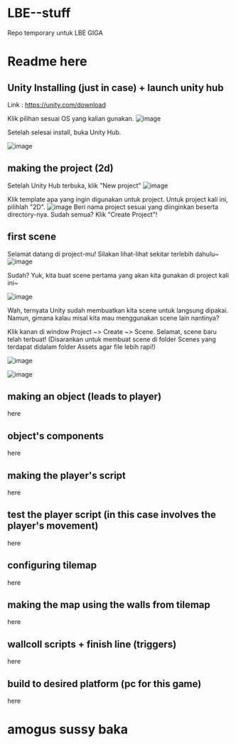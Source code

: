 # LBE--stuff

Repo temporary untuk LBE GIGA

# Readme here

## Unity Installing (just in case) + launch unity hub

Link : https://unity.com/download

Klik pilihan sesuai OS yang kalian gunakan.
![image](https://user-images.githubusercontent.com/80830860/194204319-a9e47691-bd1f-494e-8814-3121bf3740e1.png)

Setelah selesai install, buka Unity Hub.

![image](https://user-images.githubusercontent.com/80830860/194204458-1613e29c-5aff-42b0-ab5b-7e68a81424e6.png)

## making the project (2d)

Setelah Unity Hub terbuka, klik "New project"
![image](https://user-images.githubusercontent.com/80830860/194204509-b72f0ccf-1ae4-475f-8542-318de630edab.png)

Klik template apa yang ingin digunakan untuk project. Untuk project kali ini, pilihlah "2D".
![image](https://user-images.githubusercontent.com/80830860/194204707-3d107c8f-0119-4859-8ecf-d84b10556247.png)
Beri nama project sesuai yang diinginkan beserta directory-nya. Sudah semua? Klik "Create Project"!

## first scene

Selamat datang di project-mu! Silakan lihat-lihat sekitar terlebih dahulu~
![image](https://user-images.githubusercontent.com/80830860/194207690-abfdf661-2837-4284-8033-bba2cae02556.png)

Sudah? Yuk, kita buat scene pertama yang akan kita gunakan di project kali ini~

![image](https://user-images.githubusercontent.com/80830860/194207928-55ec2d05-bbd7-4da1-b316-e5b2d49b72d5.png)

Wah, ternyata Unity sudah membuatkan kita scene untuk langsung dipakai. Namun, gimana kalau misal kita mau menggunakan scene lain nantinya?

Klik kanan di window Project ~> Create ~> Scene. Selamat, scene baru telah terbuat! (Disarankan untuk membuat scene di folder Scenes yang terdapat didalam folder Assets agar file lebih rapi!)

![image](https://user-images.githubusercontent.com/80830860/194208096-57afad1e-e56a-4c4a-a50a-92937b3665ba.png)

![image](https://user-images.githubusercontent.com/80830860/194208462-576253f7-0810-4c5e-9ada-d92fb5e97627.png)

## making an object (leads to player)

here

## object's components

here

## making the player's script

here

## test the player script (in this case involves the player's movement)

here

## configuring tilemap

here

## making the map using the walls from tilemap

here

## wallcoll scripts + finish line (triggers)

here

## build to desired platform (pc for this game)

here

# amogus sussy baka
